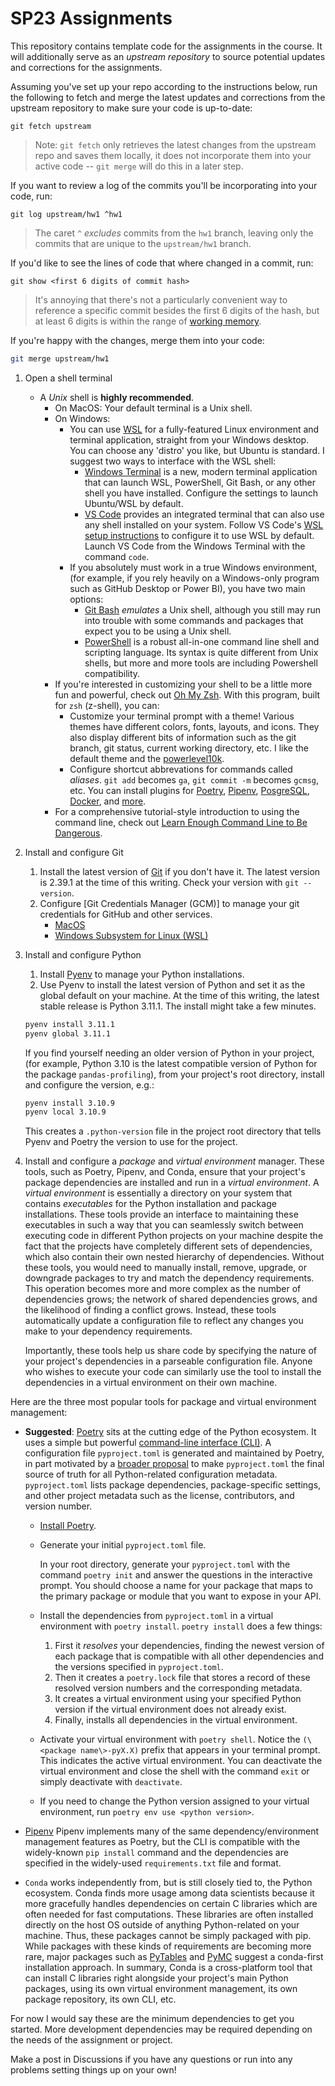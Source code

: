 # SP23 Assignments

This repository contains template code for the assignments in the course. It will additionally serve as an _upstream repository_ to source potential updates and corrections for the assignments.

Assuming you've set up your repo according to the instructions below, run the following to fetch and merge the latest updates and corrections from the upstream repository to make sure your code is up-to-date:

```
git fetch upstream
```

> Note: `git fetch` only retrieves the latest changes from the upstream repo and saves them locally, it does not incorporate them into your active code -- `git merge` will do this in a later step.

If you want to review a log of the commits you'll be incorporating into your code, run:

```
git log upstream/hw1 ^hw1
```

> The caret `^` _excludes_ commits from the `hw1` branch, leaving only the commits that are unique to the `upstream/hw1` branch.

If you'd like to see the lines of code that where changed in a commit, run:

```
git show <first 6 digits of commit hash>
```

> It's annoying that there's not a particularly convenient way to reference a specific commit besides the first 6 digits of the hash, but at least 6 digits is within the range of [working memory](https://en.wikipedia.org/wiki/Working_memory).

If you're happy with the changes, merge them into your code:

```bash
git merge upstream/hw1
```

1. Open a shell terminal

   - A _Unix_ shell is **highly recommended**.
     - On MacOS: Your default terminal is a Unix shell.
     - On Windows:
       - You can use [WSL](https://learn.microsoft.com/en-us/windows/wsl/install) for a fully-featured Linux environment and terminal application, straight from your Windows desktop. You can choose any 'distro' you like, but Ubuntu is standard. I suggest two ways to interface with the WSL shell:
         - [Windows Terminal](https://www.microsoft.com/en-us/p/windows-terminal/9n0dx20hk701?activetab=pivot:overviewtab) is a new, modern terminal application that can launch WSL, PowerShell, Git Bash, or any other shell you have installed. Configure the settings to launch Ubuntu/WSL by default.
         - [VS Code](https://code.visualstudio.com/) provides an integrated terminal that can also use any shell installed on your system. Follow VS Code's [WSL setup instructions](https://code.visualstudio.com/docs/remote/wsl) to configure it to use WSL by default. Launch VS Code from the Windows Terminal with the command `code`.
       - If you absolutely must work in a true Windows environment, (for example, if you rely heavily on a Windows-only program such as GitHub Desktop or Power BI), you have two main options:
         - [Git Bash](https://gitforwindows.org/) _emulates_ a Unix shell, although you still may run into trouble with some commands and packages that expect you to be using a Unix shell.
         - [PowerShell](https://learn.microsoft.com/en-us/powershell/scripting/overview?view=powershell-7.3) is a robust all-in-one command line shell and scripting language. Its syntax is quite different from Unix shells, but more and more tools are including Powershell compatibility.
     - If you're interested in customizing your shell to be a little more fun and powerful, check out [Oh My Zsh](https://github.com/ohmyzsh/ohmyzsh/wiki). With this program, built for `zsh` (z-shell), you can:
       - Customize your terminal prompt with a theme! Various themes have different colors, fonts, layouts, and icons. They also display different bits of information such as the git branch, git status, current working directory, etc. I like the default theme and the [powerlevel10k](theme).
       - Configure shortcut abbrevations for commands called _aliases_. `git add` becomes `ga`, `git commit -m` becomes `gcmsg`, etc. You can install plugins for [Poetry](https://github.com/ohmyzsh/ohmyzsh/tree/master/plugins/poetry), [Pipenv](https://github.com/ohmyzsh/ohmyzsh/tree/master/plugins/pipenv), [PosgreSQL](https://github.com/ohmyzsh/ohmyzsh/tree/master/plugins/postgres), [Docker](https://github.com/ohmyzsh/ohmyzsh/tree/master/plugins/docker), and [more](https://github.com/ohmyzsh/ohmyzsh/wiki/Plugins).
     - For a comprehensive tutorial-style introduction to using the command line, check out [Learn Enough Command Line to Be Dangerous](https://www.learnenough.com/command-line-tutorial).

2. Install and configure Git

   1. Install the latest version of [Git](https://git-scm.com/downloads) if you don't have it. The latest version is 2.39.1 at the time of this writing. Check your version with `git --version`.
   2. Configure [Git Credentials Manager (GCM)] to manage your git credentials for GitHub and other services.
      - [MacOS](https://github.com/GitCredentialManager/git-credential-manager/blob/release/docs/install.md#macos)
      - [Windows Subsystem for Linux (WSL)](https://github.com/GitCredentialManager/git-credential-manager/blob/release/docs/wsl.md)

3. Install and configure Python

   1. Install [Pyenv](https://github.com/pyenv/pyenv#installation) to manage your Python installations.
   2. Use Pyenv to install the latest version of Python and set it as the global default on your machine. At the time of this writing, the latest stable release is Python 3.11.1. The install might take a few minutes.

   ```bash
   pyenv install 3.11.1
   pyenv global 3.11.1
   ```

   If you find yourself needing an older version of Python in your project, (for example, Python 3.10 is the latest compatible version of Python for the package `pandas-profiling`), from your project's root directory, install and configure the version, e.g.:

   ```bash
   pyenv install 3.10.9
   pyenv local 3.10.9
   ```

   This creates a `.python-version` file in the project root directory that tells Pyenv and Poetry the version to use for the project.

4. Install and configure a _package_ and _virtual environment_ manager.
   These tools, such as Poetry, Pipenv, and Conda, ensure that your project's package dependencies are installed and run in a _virtual environment_. A _virtual environment_ is essentially a directory on your system that contains _executables_ for the Python installation and package installations. These tools provide an interface to maintaining these executables in such a way that you can seamlessly switch between executing code in different Python projects on your machine despite the fact that the projects have completely different sets of dependencies, which also contain their own nested hierarchy of dependencies. Without these tools, you would need to manually install, remove, upgrade, or downgrade packages to try and match the dependency requirements. This operation becomes more and more complex as the number of dependencies grows; the network of shared dependencies grows, and the likelihood of finding a conflict grows. Instead, these tools automatically update a configuration file to reflect any changes you make to your dependency requirements.

   Importantly, these tools help us share code by specifying the nature of your project's dependencies in a parseable configuration file. Anyone who wishes to execute your code can similarly use the tool to install the dependencies in a virtual environment on their own machine.

Here are the three most popular tools for package and virtual environment management:

- **Suggested**: [Poetry](https://python-poetry.org/docs/) sits at the cutting edge of the Python ecosystem. It uses a simple but powerful [command-line interface (CLI)](https://python-poetry.org/docs/cli/). A configuration file `pyproject.toml` is generated and maintained by Poetry, in part motivated by a [broader proposal](https://packaging.python.org/en/latest/specifications/declaring-project-metadata/#declaring-project-metadata) to make `pyproject.toml` the final source of truth for all Python-related configuration metadata. `pyproject.toml` lists package dependencies, package-specific settings, and other project metadata such as the license, contributors, and version number.

  - [Install Poetry](https://python-poetry.org/docs/#installation).
  - Generate your initial `pyproject.toml` file.

    In your root directory, generate your `pyproject.toml` with the command `poetry init` and answer the questions in the interactive prompt. You should choose a name for your package that maps to the primary package or module that you want to expose in your API.

  - Install the dependencies from `pyproject.toml` in a virtual environment with `poetry install`. `poetry install` does a few things:
    1.  First it _resolves_ your dependencies, finding the newest version of each package that is compatible with all other dependencies and the versions specified in `pyproject.toml`.
    2.  Then it creates a `poetry.lock` file that stores a record of these resolved version numbers and the corresponding metadata.
    3.  It creates a virtual environment using your specified Python version if the virtual environment does not already exist.
    4.  Finally, installs all dependencies in the virtual environment.
  - Activate your virtual environment with `poetry shell`. Notice the `(\<package name\>-pyX.X)` prefix that appears in your terminal prompt. This indicates the active virtual environment. You can deactivate the virtual environment and close the shell with the command `exit` or simply deactivate with `deactivate`.
  - If you need to change the Python version assigned to your virtual environment, run `poetry env use <python version>`.

- [Pipenv](https://pipenv.pypa.io/en/latest/install/#installing-pipenv)
  Pipenv implements many of the same dependency/environment management features as Poetry, but the CLI is compatible with the widely-known `pip install` command and the dependencies are specified in the widely-used `requirements.txt` file and format.
- `Conda` works independently from, but is still closely tied to, the Python ecosystem. Conda finds more usage among data scientists because it more gracefully handles dependencies on certain C libraries which are often needed for fast computations. These libraries are often installed directly on the host OS outside of anything Python-related on your machine. Thus, these packages cannot be simply packaged with pip. While packages with these kinds of requirements are becoming more rare, major packages such as [PyTables](https://www.pytables.org/usersguide/installation.html) and [PyMC](https://www.pymc.io/welcome.html) suggest a conda-first installation approach. In summary, Conda is a cross-platform tool that can install C libraries right alongside your project's main Python packages, using its own virtual environment management, its own package repository, its own CLI, etc.

For now I would say these are the minimum dependencies to get you started. More development dependencies may be required depending on the needs of the assignment or project.

Make a post in Discussions if you have any questions or run into any problems setting things up on your own!
